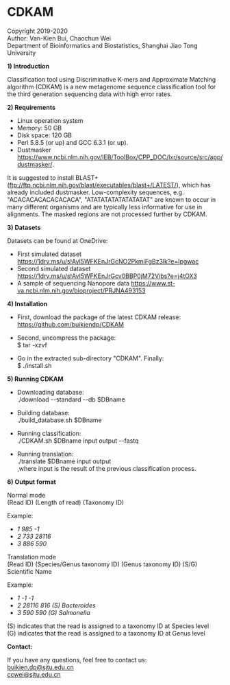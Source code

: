 # CDKAM
Copyright 2019-2020\
Author: Van-Kien Bui, Chaochun Wei\
Department of Bioinformatics and Biostatistics, Shanghai Jiao Tong University

**1) Introduction**

Classification tool using Discriminative K-mers and Approximate Matching algorithm (CDKAM) is a new metagenome sequence classification tool for the third generation sequencing data with high error rates. 

**2) Requirements**

- Linux operation system
- Memory: 50 GB
- Disk space: 120 GB
- Perl 5.8.5 (or up) and GCC 6.3.1 (or up).
- Dustmasker https://www.ncbi.nlm.nih.gov/IEB/ToolBox/CPP_DOC/lxr/source/src/app/dustmasker/. 

It is suggested to install BLAST+ (ftp://ftp.ncbi.nlm.nih.gov/blast/executables/blast+/LATEST/), which has already included dustmasker.
Low-complexity sequences, e.g. "ACACACACACACACACA", "ATATATATATATATATAT" are known to occur in many different organisms and are typically less informative for use in alignments. The masked regions are not processed further by CDKAM.

**3) Datasets** 

Datasets can be found at OneDrive: 
- First simulated dataset
https://1drv.ms/u/s!AvI5WFKEnJrGcNO2PkmiFgBz3lk?e=Ipgwac
- Second simulated dataset
https://1drv.ms/u/s!AvI5WFKEnJrGcv0BBP0jM72Vibs?e=j4tOX3
- A sample of sequencing Nanopore data
https://www.st-va.ncbi.nlm.nih.gov/bioproject/PRJNA493153

**4) Installation**

- First, download the package of the latest CDKAM release: https://github.com/buikiendp/CDKAM

- Second, uncompress the package:\
$ tar -xzvf 

- Go in the extracted sub-directory "CDKAM". 
Finally:\
$ ./install.sh

**5) Running CDKAM**
- Downloading database:\
./download --standard --db $DBname

- Building database:\
./build_database.sh $DBname

- Running classification:\
./CDKAM.sh $DBname input output --fastq

- Running translation:\
./translate $DBname input output\
,where input is the result of the previous classification process.

**6) Output format**

Normal mode\
(Read ID) (Length of read) (Taxonomy ID)

Example:
- *1	985	-1*
- *2	733	28116*
- *3	886	590*

Translation mode\
(Read ID) (Species/Genus taxonomy ID) (Genus taxonomy ID) (S/G) Scientific Name

Example:
- *1	-1	-1*
- *2	28116	816	 (S) Bacteroides*
- *3	590	590	 (G) Salmonella*

(S) indicates that the read is assigned to a taxonomy ID at Species level\
(G) indicates that the read is assigned to a taxonomy ID at Genus level



**Contact:**

If you have any questions, feel free to contact us:\
   buikien.dp@sjtu.edu.cn\
   ccwei@sjtu.edu.cn
   
   

